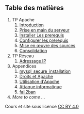 ## Table des matières
1. TP Apache
	1. [Introduction](./CoursApache/Chapitres/01-Introduction.md)
	2. [Prise en main du serveur](./CoursApache/Chapitres/02-Prise%20en%20main%20du%20serveur.md)
	3. [Installer Les prerequis](./CoursApache/Chapitres/03-Installer%20Les%20prerequis)
	4. [Configurer les prerequis](./CoursApache/Chapitres/04-Configurer%20les%20prerequis.md)
	5. [Mise en œuvre des sources](./CoursApache/Chapitres/05-Deployer%20les%20sources.md)
	6. [Consolidation](./CoursApache/Chapitres/06-Consolidation.md)
2. TP Réseau
	1. [Adressage IP](./CoursReseau/Chapitres/01-Adressage%20IP.md)
3. Appendices
	1. [mysql_secure_installation](./Appendices/App.01%20mysql_secure_installation.md)
	2. [Droits et Apache](./Appendices/App.02%20droits%20et%20Apache.md)
	3. [Utilisation d'Apache](./Appendices/App.03%20Apache.md)
	4. [Attaque informatique](./Appendices/App.04%20attaque%20informatique.md)
	5. [fail2ban](./Appendices/App.05%20fail2ban.md)
4. *More to come …*
 
Cours et site sous licence [CC BY 4.0](https://creativecommons.org/licenses/by/4.0/deed.fr)





